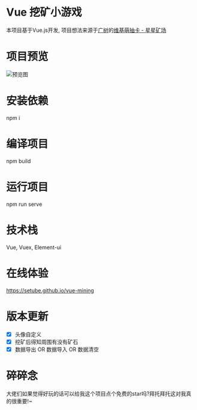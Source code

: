 # Vue 挖矿小游戏
本项目基于Vue.js开发, 项目想法来源于[广树](https://github.com/eeg1412)的[维基萌抽卡 - 星星矿场](https://github.com/eeg1412/wikimoeCardByNodeJS)

# 项目预览
![预览图](https://s1.locimg.com/2024/05/27/457014f59c8b0.png)

# 安装依赖
npm i

# 编译项目
npm build

# 运行项目
npm run serve

# 技术栈
Vue, Vuex, Element-ui

# 在线体验
https://setube.github.io/vue-mining

# 版本更新
- [x] 头像自定义
- [x] 挖矿后得知周围有没有矿石
- [x] 数据导出 OR 数据导入 OR 数据清空

# 碎碎念
大佬们如果觉得好玩的话可以给我这个项目点个免费的star吗?拜托拜托这对我真的很重要!~
